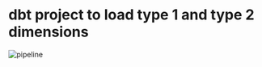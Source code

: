 # dbt project to load type 1 and type 2 dimensions
![pipeline](https://github.com/user-attachments/assets/d3ee9144-d12c-4f98-a700-84e8f4d51732)




